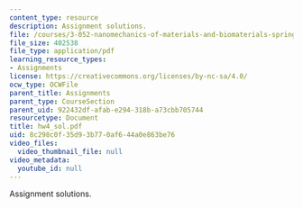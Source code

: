 ```yaml
---
content_type: resource
description: Assignment solutions.
file: /courses/3-052-nanomechanics-of-materials-and-biomaterials-spring-2007/8c298c0f35d93b770af644a0e863be76_hw4_sol.pdf
file_size: 402538
file_type: application/pdf
learning_resource_types:
- Assignments
license: https://creativecommons.org/licenses/by-nc-sa/4.0/
ocw_type: OCWFile
parent_title: Assignments
parent_type: CourseSection
parent_uid: 922432df-afab-e294-318b-a73cbb705744
resourcetype: Document
title: hw4_sol.pdf
uid: 8c298c0f-35d9-3b77-0af6-44a0e863be76
video_files:
  video_thumbnail_file: null
video_metadata:
  youtube_id: null
---
```

Assignment solutions.